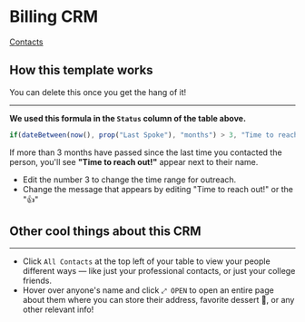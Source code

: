 # Billing CRM

[Contacts](Billing%20CRM%202b52c3a4b4b74f068bb1cd74dbffe62e/Contacts%20a220e2a3e69c4cf490fa4103e83db0c8.csv)

## How this template works

You can delete this once you get the hang of it!

---

**We used this formula in the `Status` column of the table above.**

```jsx
if(dateBetween(now(), prop("Last Spoke"), "months") > 3, "Time to reach out!", "👍")
```

If more than 3 months have passed since the last time you contacted the person, you'll see **"Time to reach out!"** appear next to their name. 

- Edit the number 3 to change the time range for outreach.
- Change the message that appears by editing "Time to reach out!" or the "👍"

## Other cool things about this CRM

---

- Click `All Contacts` at the top left of your table to view your people different ways — like just your professional contacts, or just your college friends.
- Hover over anyone's name and click `⤢ OPEN` to open an entire page about them where you can store their address, favorite dessert 🍰, or any other relevant info!